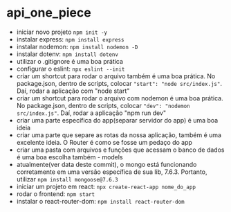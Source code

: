 # api_one_piece
- iniciar novo projeto ```npm init -y```
- instalar express: ``` npm install express ```
- instalar nodemon: ```npm install nodemon -D```
- instalar dotenv: ```npm install dotenv```
- utilizar o .gitignore é uma boa prática
- configurar o eslint: ```npx eslint --init```
- criar um shortcut para rodar o arquivo também é uma boa prática. No package.json, dentro de scripts, colocar ```"start": "node src/index.js"```. Daí, rodar a aplicação com "node start"
- criar um shortcut para rodar o arquivo com nodemon é uma boa prática. No package.json, dentro de scripts, colocar ```"dev": "nodemon src/index.js"```. Daí, rodar a aplicação "npm run dev"
- criar uma parte específica do app(separar servidor do app) é uma boa ideia
- criar uma parte que separe as rotas da nossa aplicação, também é uma excelente ideia. O Router é como se fosse um pedaço do app
- criar uma pasta com arquivos e funções que acessam o banco de dados é uma boa escolha também - models
- atualmente(ver data deste commit), o mongo está funcionando corretamente em uma versão específica de sua lib, 7.6.3. Portanto, utilizar ```npm install mongoose@7.6.3```
- iniciar um projeto em react: ```npx create-react-app nome_do_app```
- rodar o frontend: ```npm start```
- instalar o react-router-dom: ```npm install react-router-dom```